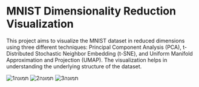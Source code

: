 # MNIST Dimensionality Reduction Visualization

This project aims to visualize the MNIST dataset in reduced dimensions using three different techniques: Principal Component Analysis (PCA), t-Distributed Stochastic Neighbor Embedding (t-SNE), and Uniform Manifold Approximation and Projection (UMAP). The visualization helps in understanding the underlying structure of the dataset.


![תמונה1](https://github.com/nick860/PCA_VS_TNSE_VS_UMAP_MNIST/assets/55057278/bf997564-8425-4654-86bf-ca01dda3f382)
![תמונה2](https://github.com/nick860/PCA_VS_TNSE_VS_UMAP_MNIST/assets/55057278/d5d943c5-ca89-4f42-a0af-0d72895ad3ca)
![תמונה3](https://github.com/nick860/PCA_VS_TNSE_VS_UMAP_MNIST/assets/55057278/c5a9090d-88ac-4694-af4e-5033b0b7b7ad)
